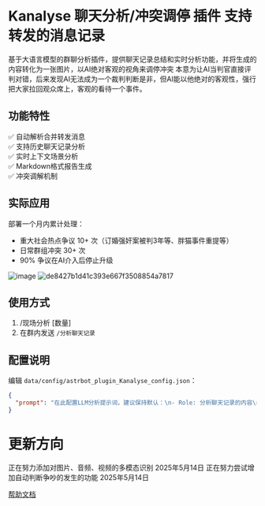 # Kanalyse 聊天分析/冲突调停 插件  支持转发的消息记录

基于大语言模型的群聊分析插件，提供聊天记录总结和实时分析功能，并将生成的内容转化为一张图片，以AI绝对客观的视角来调停冲突
本意为让AI当判官直接评判对错，后来发现AI无法成为一个裁判判断是非，但AI能以他绝对的客观性，强行把大家拉回观众席上，客观的看待一个事件。
## 功能特性
✅ 自动解析合并转发消息  
✅ 支持历史聊天记录分析  
✅ 实时上下文场景分析  
✅ Markdown格式报告生成  
✅ 冲突调解机制

## 实际应用
部署一个月内累计处理：
- 重大社会热点争议 10+ 次（订婚强奸案被判3年等、胖猫事件重提等）
- 日常群组冲突 30+ 次
- 90% 争议在AI介入后停止升级

![image](https://github.com/user-attachments/assets/a8d5feb3-e59d-4e34-98ab-6114d0513de8)
![de8427b1d41c393e667f3508854a7817](https://github.com/user-attachments/assets/35f1827f-645f-4739-b373-25f54a657d63)

## 使用方式
1. /现场分析 [数量]
2. 在群内发送 `/分析聊天记录` 

## 配置说明
编辑 `data/config/astrbot_plugin_Kanalyse_config.json`：
```json
{
  "prompt": "在此配置LLM分析提示词，建议保持默认：\n- Role: 分析聊天记录的内容\n- 要求: 识别关键话题、情感倾向、重点结论"
}
```

# 更新方向
正在努力添加对图片、音频、视频的多模态识别  2025年5月14日
正在努力尝试增加自动判断争吵的发生的功能  2025年5月14日

[帮助文档](https://astrbot.app)

